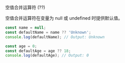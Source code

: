 空值合并运算符 (??)


空值合并运算符在变量为 null 或 undefined 时提供默认值。

```js
const name = null;
const defaultName = name ?? 'Unknown';
console.log(defaultName); // Output: Unknown

const age = 0;
const defaultAge = age ?? 18;
console.log(defaultAge); // Output: 0

```
